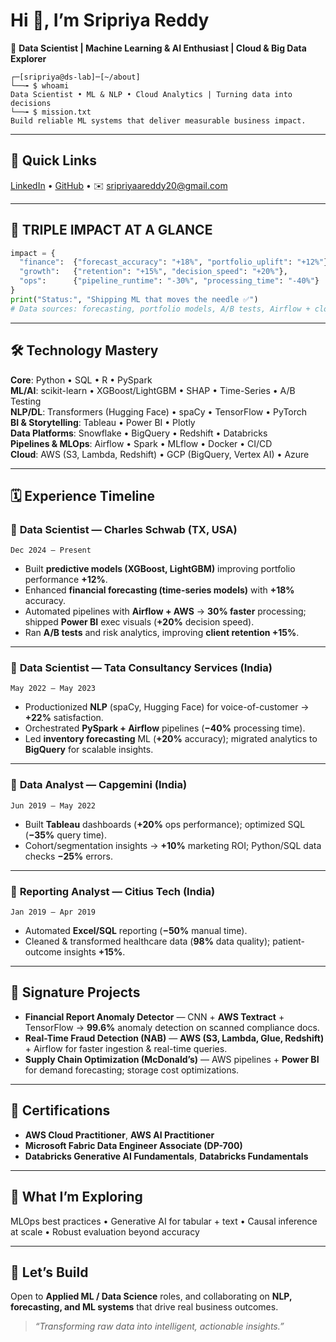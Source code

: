 # Hi 👋, I’m **Sripriya Reddy**
🎯 **Data Scientist | Machine Learning & AI Enthusiast | Cloud & Big Data Explorer**

```
┌─[sripriya@ds-lab]─[~/about]
└──╼ $ whoami
Data Scientist • ML & NLP • Cloud Analytics | Turning data into decisions
└──╼ $ mission.txt
Build reliable ML systems that deliver measurable business impact.
```

---

## 🧭 **Quick Links**
[LinkedIn](http://www.linkedin.com/in/sripriya-reddy20/) • [GitHub](https://github.com/sripriyareddy20) • ✉️ sripriyaareddy20@gmail.com

---

## 🧠 **TRIPLE IMPACT AT A GLANCE**

```py
impact = {
  "finance":  {"forecast_accuracy": "+18%", "portfolio_uplift": "+12%"},
  "growth":   {"retention": "+15%", "decision_speed": "+20%"},
  "ops":      {"pipeline_runtime": "-30%", "processing_time": "-40%"}
}
print("Status:", "Shipping ML that moves the needle ✅")
# Data sources: forecasting, portfolio models, A/B tests, Airflow + cloud pipelines
```

---

## 🛠️ **Technology Mastery**

**Core**: Python • SQL • R • PySpark  
**ML/AI**: scikit-learn • XGBoost/LightGBM • SHAP • Time-Series • A/B Testing  
**NLP/DL**: Transformers (Hugging Face) • spaCy • TensorFlow • PyTorch  
**BI & Storytelling**: Tableau • Power BI • Plotly  
**Data Platforms**: Snowflake • BigQuery • Redshift • Databricks  
**Pipelines & MLOps**: Airflow • Spark • MLflow • Docker • CI/CD  
**Cloud**: AWS (S3, Lambda, Redshift) • GCP (BigQuery, Vertex AI) • Azure

---

## 🗓️ **Experience Timeline**

### 🔹 **Data Scientist — Charles Schwab (TX, USA)**
`Dec 2024 – Present`
- Built **predictive models (XGBoost, LightGBM)** improving portfolio performance **+12%**.  
- Enhanced **financial forecasting (time-series models)** with **+18%** accuracy.  
- Automated pipelines with **Airflow + AWS** → **30% faster** processing; shipped **Power BI** exec visuals (**+20%** decision speed).  
- Ran **A/B tests** and risk analytics, improving **client retention +15%**.

---

### 🔹 **Data Scientist — Tata Consultancy Services (India)**
`May 2022 – May 2023`
- Productionized **NLP** (spaCy, Hugging Face) for voice-of-customer → **+22%** satisfaction.  
- Orchestrated **PySpark + Airflow** pipelines (**−40%** processing time).  
- Led **inventory forecasting** ML (**+20%** accuracy); migrated analytics to **BigQuery** for scalable insights.

---

### 🔹 **Data Analyst — Capgemini (India)**
`Jun 2019 – May 2022`
- Built **Tableau** dashboards (**+20%** ops performance); optimized SQL (**−35%** query time).  
- Cohort/segmentation insights → **+10%** marketing ROI; Python/SQL data checks **−25%** errors.

---

### 🔹 **Reporting Analyst — Citius Tech (India)**
`Jan 2019 – Apr 2019`
- Automated **Excel/SQL** reporting (**−50%** manual time).  
- Cleaned & transformed healthcare data (**98%** data quality); patient-outcome insights **+15%**.

---

## 🧪 **Signature Projects**

- **Financial Report Anomaly Detector** — CNN + **AWS Textract** + TensorFlow → **99.6%** anomaly detection on scanned compliance docs.  
- **Real-Time Fraud Detection (NAB)** — **AWS (S3, Lambda, Glue, Redshift)** + Airflow for faster ingestion & real-time queries.  
- **Supply Chain Optimization (McDonald’s)** — AWS pipelines + **Power BI** for demand forecasting; storage cost optimizations.

---

## 🏅 **Certifications**
- **AWS Cloud Practitioner**, **AWS AI Practitioner**  
- **Microsoft Fabric Data Engineer Associate (DP-700)**  
- **Databricks Generative AI Fundamentals**, **Databricks Fundamentals**

---

## 🔎 **What I’m Exploring**
MLOps best practices • Generative AI for tabular + text • Causal inference at scale • Robust evaluation beyond accuracy

---

## 🤝 **Let’s Build**
Open to **Applied ML / Data Science** roles, and collaborating on **NLP, forecasting, and ML systems** that drive real business outcomes.

> _“Transforming raw data into intelligent, actionable insights.”_
